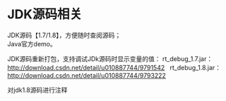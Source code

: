 # JDK源码相关  
  JDK源码【1.7/1.8】，方便随时查阅源码；  
  Java官方demo。  

JDK源码重新打包，支持调试JDk源码时显示变量的值：
  rt_debug_1.7.jar：http://download.csdn.net/detail/u010887744/9791542  
  rt_debug_1.8.jar：http://download.csdn.net/detail/u010887744/9793222  

对jdk1.8源码进行注释
